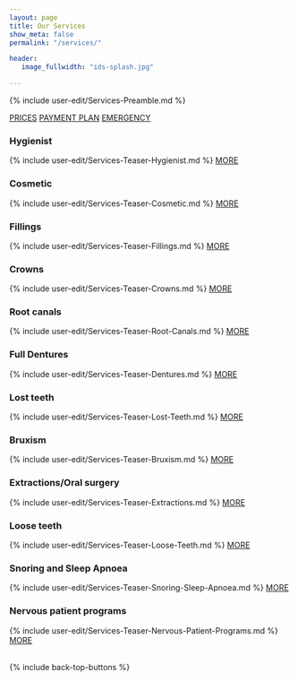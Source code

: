 ```yaml
---
layout: page
title: Our Services
show_meta: false
permalink: "/services/"

header:
   image_fullwidth: "ids-splash.jpg"

---
```


{% include user-edit/Services-Preamble.md %}

<a class="radius button small" href="{{ site.url }}/prices/">PRICES</a> <a class="radius button small" href="{{ site.url }}/payment-plans/">PAYMENT PLAN</a>  <a class="radius button small" href="{{ site.url }}/emergency-treatment/">EMERGENCY</a>  

### Hygienist
{% include user-edit/Services-Teaser-Hygienist.md %}
<a class="radius button small" href="{{ site.url }}/hygienist/">MORE</a>  

### Cosmetic 
{% include user-edit/Services-Teaser-Cosmetic.md %}
<a class="radius button small" href="{{ site.url }}/cosmetic/">MORE</a>  

### Fillings
{% include user-edit/Services-Teaser-Fillings.md %}
<a class="radius button small" href="{{ site.url }}/fillings/">MORE</a>  

### Crowns
{% include user-edit/Services-Teaser-Crowns.md %}
<a class="radius button small" href="{{ site.url }}/crowns/">MORE</a>  

### Root canals
{% include user-edit/Services-Teaser-Root-Canals.md %}
<a class="radius button small" href="{{ site.url }}/root-canal/">MORE</a>  

### Full Dentures
{% include user-edit/Services-Teaser-Dentures.md %}
<a class="radius button small" href="{{ site.url }}/dentures/">MORE</a>  

### Lost teeth
{% include user-edit/Services-Teaser-Lost-Teeth.md %}
<a class="radius button small" href="{{ site.url }}/lost-teeth/">MORE</a>  

### Bruxism
{% include user-edit/Services-Teaser-Bruxism.md %}
<a class="radius button small" href="{{ site.url }}/bruxism/">MORE</a>  

### Extractions/Oral surgery 
{% include user-edit/Services-Teaser-Extractions.md %}
<a class="radius button small" href="{{ site.url }}/extractions/">MORE</a>  

### Loose teeth
{% include user-edit/Services-Teaser-Loose-Teeth.md %}
<a class="radius button small" href="{{ site.url }}/loose-teeth/">MORE</a>  

### Snoring and Sleep Apnoea
{% include user-edit/Services-Teaser-Snoring-Sleep-Apnoea.md %}
<a class="radius button small" href="{{ site.url }}/snoring-sleep-apnoea/">MORE</a>  

### Nervous patient programs
{% include user-edit/Services-Teaser-Nervous-Patient-Programs.md %}
<a class="radius button small" href="{{ site.url }}/nervous-patient-programs/">MORE</a>  
<br/>   

{% include back-top-buttons %}
	

